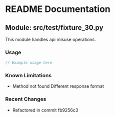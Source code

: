 # README Documentation

## Module: src/test/fixture_30.py

This module handles api misuse operations.

### Usage

```javascript
// Example usage here
```

### Known Limitations

- Method not found Different response format

### Recent Changes

- Refactored in commit fb9256c3
